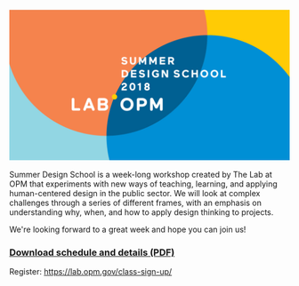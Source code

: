 ![Image](SDS_Logo_LinkedIn_744x400_color_3.jpg)


Summer Design School is a week-long workshop created by The Lab at OPM that experiments with new ways of teaching, learning, and applying human-centered design in the public sector. We will look at complex challenges through a series of different frames, with an emphasis on understanding why, when, and how to apply design thinking to projects.

We're looking forward to a great week and hope you can join us!

### [Download schedule and details (PDF)](https://github.com/labopm/oaklandSDS/raw/master/SDSOakland_preview_packet_V4.pdf)


Register: <https://lab.opm.gov/class-sign-up/>

